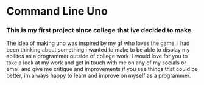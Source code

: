 # Command Line Uno

### This is my first project since college that ive decided to make.

The idea of making uno was inspired by my gf who loves the game, i had been thinking about something i wanted to make to be able to display my abilites as a programmer outside of college work. I would love for you to take a look at my work and get in touch with me on any of my socials or email and give me critique and improvements if you see things that could be better, im always happy to learn and improve on myself as a programmer.
